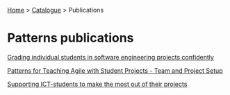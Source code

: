 [Home](../../README.md) > [Catalogue](../../Patterns_catalogue.md) > Publications
# Patterns publications

[Grading individual students in software engineering projects confidently](jac24/jac24.md)

[Patterns for Teaching Agile with Student Projects - Team and Project Setup](pin25/pin25.md)

[Supporting ICT-students to make the most out of their projects](jac22/jac22.md)

